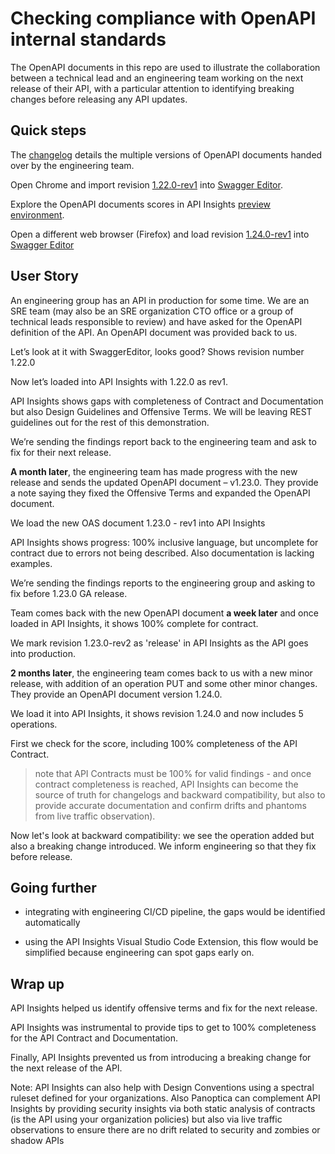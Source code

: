 # Checking compliance with OpenAPI internal standards

The OpenAPI documents in this repo are used to illustrate the collaboration between a technical lead and an engineering team working on the next release of their API, with a particular attention to identifying breaking changes before releasing any API updates.


## Quick steps

The [changelog](CHANGELOG.md) details the multiple versions of OpenAPI documents handed over by the engineering team.

Open Chrome and import revision [1.22.0-rev1](compliance-1.22.0-rev1.yaml) into [Swagger Editor](https://editor.swagger.io).

Explore the OpenAPI documents scores in API Insights [preview environment](https://developer.cisco.com/-preprod/timeline?service=demo--minidashboard_api).

Open a different web browser (Firefox) and load revision [1.24.0-rev1](compliance-1.24.0-rev1.yaml) into [Swagger Editor](https://editor.swagger.io)


## User Story

An engineering group has an API in production for some time.
We are an SRE team (may also be an SRE organization CTO office or a group of technical leads responsible to review) and have asked for the OpenAPI definition of the API.
An OpenAPI document was provided back to us. 

Let’s look at it with SwaggerEditor, looks good? Shows revision number 1.22.0 

Now let’s loaded into API Insights with 1.22.0 as rev1.

API Insights shows gaps with completeness of Contract and Documentation but also Design Guidelines and Offensive Terms. We will be leaving REST guidelines out for the rest of this demonstration. 

We’re sending the findings report back to the engineering team and ask to fix for their next release. 

**A month later**, the engineering team has made progress with the new release and sends the updated OpenAPI document – v1.23.0. They provide a note saying they fixed the Offensive Terms and expanded the OpenAPI document. 

We load the new OAS document 1.23.0 - rev1 into API Insights  

API Insights shows progress: 100% inclusive language, but uncomplete for contract due to errors not being described. Also documentation is lacking examples.

We’re sending the findings reports to the engineering group and asking to fix before 1.23.0 GA release.

Team comes back with the new OpenAPI document **a week later** and once loaded in API Insights, it shows 100% complete for contract.

We mark revision 1.23.0-rev2 as 'release' in API Insights as the API goes into production.

**2 months later**, the engineering team comes back to us with a new minor release, with addition of an operation PUT and some other minor changes. They provide an OpenAPI document version 1.24.0.

We load it into API Insights, it shows revision 1.24.0 and now includes 5 operations.

First we check for the score, including 100% completeness of the API Contract.

> note that API Contracts must be 100% for valid findings - and once contract completeness is reached, API Insights can become the source of truth for changelogs and backward compatibility, but also to provide accurate documentation and confirm drifts and phantoms from live traffic observation).

Now let's look at backward compatibility: we see the operation added but also a breaking change introduced. We inform engineering so that they fix before release.  


## Going further

* integrating with engineering CI/CD pipeline, the gaps would be identified automatically 

* using the API Insights Visual Studio Code Extension, this flow would be simplified because engineering can spot gaps early on. 


## Wrap up

API Insights helped us identify offensive terms and fix for the next release. 

API Insights was instrumental to provide tips to get to 100% completeness for the API Contract and Documentation. 

Finally, API Insights prevented us from introducing a breaking change for the next release of the API. 

Note: API Insights can also help with Design Conventions using a spectral ruleset defined for your organizations. Also Panoptica can complement API Insights by providing security insights via both static analysis of contracts (is the API using your organization policies) but also via live traffic observations to ensure there are no drift related to security and zombies or shadow APIs 

